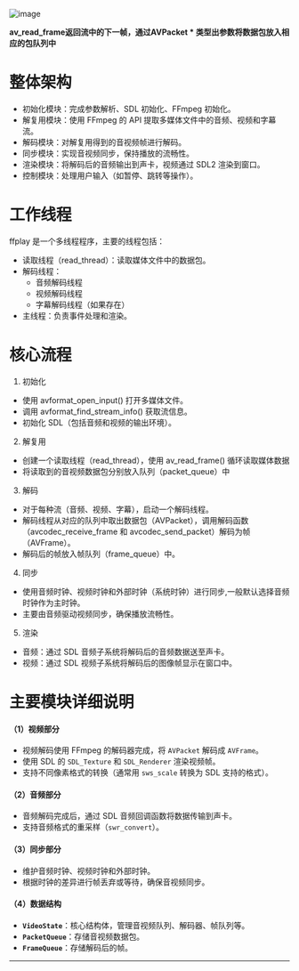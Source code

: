![image](https://github.com/user-attachments/assets/0dd18519-6738-4015-9f8c-4ccf8cabfd27)

**av_read_frame返回流中的下一帧，通过AVPacket * 类型出参数将数据包放入相应的包队列中**

# 整体架构
- 初始化模块：完成参数解析、SDL 初始化、FFmpeg 初始化。
- 解复用模块：使用 FFmpeg 的 API 提取多媒体文件中的音频、视频和字幕流。
- 解码模块：对解复用得到的音视频帧进行解码。
- 同步模块：实现音视频同步，保持播放的流畅性。
- 渲染模块：将解码后的音频输出到声卡，视频通过 SDL2 渲染到窗口。
- 控制模块：处理用户输入（如暂停、跳转等操作）。

# 工作线程
ffplay 是一个多线程程序，主要的线程包括：
- 读取线程（read_thread）：读取媒体文件中的数据包。
- 解码线程：
  - 音频解码线程
  - 视频解码线程
  - 字幕解码线程（如果存在）
- 主线程：负责事件处理和渲染。

# 核心流程
1. 初始化
  - 使用 avformat_open_input() 打开多媒体文件。
  - 调用 avformat_find_stream_info() 获取流信息。
  - 初始化 SDL（包括音频和视频的输出环境）。
2. 解复用
  - 创建一个读取线程（read_thread），使用 av_read_frame() 循环读取媒体数据
  - 将读取到的音视频数据包分别放入队列（packet_queue）中
3. 解码
  - 对于每种流（音频、视频、字幕），启动一个解码线程。
  - 解码线程从对应的队列中取出数据包（AVPacket），调用解码函数（avcodec_receive_frame 和 avcodec_send_packet）解码为帧（AVFrame）。
  - 解码后的帧放入帧队列（frame_queue）中。
4. 同步
  - 使用音频时钟、视频时钟和外部时钟（系统时钟）进行同步,一般默认选择音频时钟作为主时钟。
  - 主要由音频驱动视频同步，确保播放流畅性。
5. 渲染
  - 音频：通过 SDL 音频子系统将解码后的音频数据送至声卡。
  - 视频：通过 SDL 视频子系统将解码后的图像帧显示在窗口中。

# 主要模块详细说明
#### （1）视频部分
- 视频解码使用 FFmpeg 的解码器完成，将 `AVPacket` 解码成 `AVFrame`。
- 使用 SDL 的 `SDL_Texture` 和 `SDL_Renderer` 渲染视频帧。
- 支持不同像素格式的转换（通常用 `sws_scale` 转换为 SDL 支持的格式）。

#### （2）音频部分
- 音频解码完成后，通过 SDL 音频回调函数将数据传输到声卡。
- 支持音频格式的重采样（`swr_convert`）。

#### （3）同步部分
- 维护音频时钟、视频时钟和外部时钟。
- 根据时钟的差异进行帧丢弃或等待，确保音视频同步。

#### （4）数据结构
- **`VideoState`**：核心结构体，管理音视频队列、解码器、帧队列等。
- **`PacketQueue`**：存储音视频数据包。
- **`FrameQueue`**：存储解码后的帧。

---

